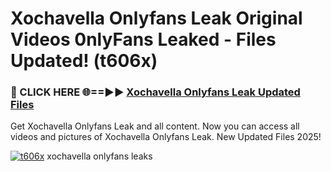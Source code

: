 # Xochavella Onlyfans Leak Original Videos 0nlyFans Leaked - Files Updated! (t606x)

<h3>🔴 CLICK HERE 🌐==►► <a href="https://tinyurl.com/3hn5wdd3" rel="nofollow">Xochavella Onlyfans Leak Updated Files</a></h3>

Get Xochavella Onlyfans Leak and all content. Now you can access all videos and pictures of Xochavella Onlyfans Leak. New Updated Files 2025!

[![t606x](https://i.imgur.com/4HnBqBT.gif)](https://tinyurl.com/3hn5wdd3)
xochavella onlyfans leaks
